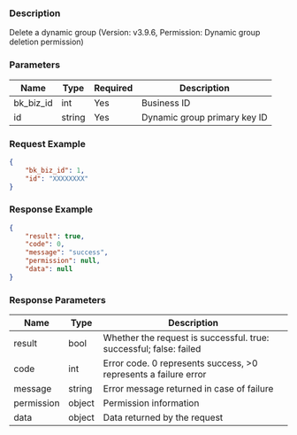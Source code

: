 ### Description

Delete a dynamic group (Version: v3.9.6, Permission: Dynamic group deletion permission)

### Parameters

| Name      | Type   | Required | Description                  |
|-----------|--------|----------|------------------------------|
| bk_biz_id | int    | Yes      | Business ID                  |
| id        | string | Yes      | Dynamic group primary key ID |

### Request Example

```json
{
    "bk_biz_id": 1,
    "id": "XXXXXXXX"
}
```

### Response Example

```json
{
    "result": true,
    "code": 0,
    "message": "success",
    "permission": null,
    "data": null
}
```

### Response Parameters

| Name       | Type   | Description                                                        |
|------------|--------|--------------------------------------------------------------------|
| result     | bool   | Whether the request is successful. true: successful; false: failed |
| code       | int    | Error code. 0 represents success, >0 represents a failure error    |
| message    | string | Error message returned in case of failure                          |
| permission | object | Permission information                                             |
| data       | object | Data returned by the request                                       |
